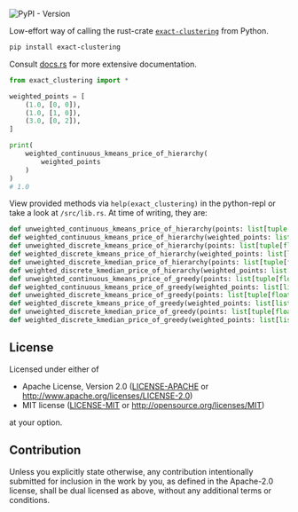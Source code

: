 ![PyPI - Version](https://img.shields.io/pypi/v/exact-clustering)

Low-effort way of calling the rust-crate [`exact-clustering`](https://github.com/lumi-a/exact-clustering) from Python. 

```sh
pip install exact-clustering
```

Consult [docs.rs](https://docs.rs/exact-clustering) for more extensive documentation.

```py
from exact_clustering import *

weighted_points = [
    (1.0, [0, 0]),
    (1.0, [1, 0]),
    (3.0, [0, 2]),
]

print(
    weighted_continuous_kmeans_price_of_hierarchy(
        weighted_points
    )
)
# 1.0
```

View provided methods via `help(exact_clustering)` in the python-repl or take a look at `/src/lib.rs`. At time of writing, they are:

```py
def unweighted_continuous_kmeans_price_of_hierarchy(points: list[tuple[float, list[float]]],) -> float: ...
def weighted_continuous_kmeans_price_of_hierarchy(weighted_points: list[list[float]],) -> float: ...
def unweighted_discrete_kmeans_price_of_hierarchy(points: list[tuple[float, list[float]]],) -> float: ...
def weighted_discrete_kmeans_price_of_hierarchy(weighted_points: list[list[float]],) -> float: ...
def unweighted_discrete_kmedian_price_of_hierarchy(points: list[tuple[float, list[float]]],) -> float: ...
def weighted_discrete_kmedian_price_of_hierarchy(weighted_points: list[list[float]],) -> float: ...
def unweighted_continuous_kmeans_price_of_greedy(points: list[tuple[float, list[float]]],) -> float: ...
def weighted_continuous_kmeans_price_of_greedy(weighted_points: list[list[float]],) -> float: ...
def unweighted_discrete_kmeans_price_of_greedy(points: list[tuple[float, list[float]]],) -> float: ...
def weighted_discrete_kmeans_price_of_greedy(weighted_points: list[list[float]],) -> float: ...
def unweighted_discrete_kmedian_price_of_greedy(points: list[tuple[float, list[float]]],) -> float: ...
def weighted_discrete_kmedian_price_of_greedy(weighted_points: list[list[float]],) -> float: ...
```

## License

Licensed under either of

- Apache License, Version 2.0 ([LICENSE-APACHE](LICENSE-APACHE) or http://www.apache.org/licenses/LICENSE-2.0)
- MIT license ([LICENSE-MIT](LICENSE-MIT) or http://opensource.org/licenses/MIT)

at your option.


## Contribution

Unless you explicitly state otherwise, any contribution intentionally submitted
for inclusion in the work by you, as defined in the Apache-2.0 license, shall be
dual licensed as above, without any additional terms or conditions.
